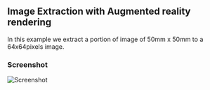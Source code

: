 ## Image Extraction with Augmented reality rendering

In this example we extract a portion of image of 50mm x 50mm to
a 64x64pixels image.

### Screenshot

![Screenshot](https://github.com/potioc/Papart-examples/blob/master/papart-examples/Camera/ImageExtractionSeeThroughRendering/sreenshot.png "Screenshot")
